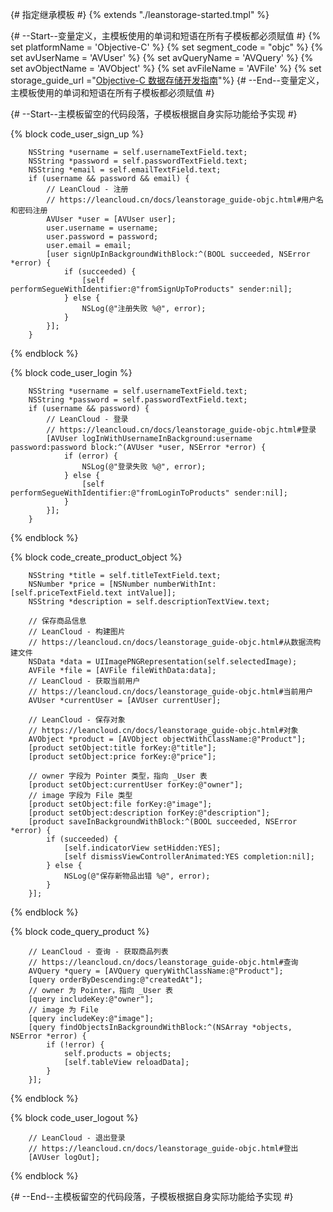 {# 指定继承模板 #}
{% extends "./leanstorage-started.tmpl" %}

{# --Start--变量定义，主模板使用的单词和短语在所有子模板都必须赋值 #}
{% set platformName = 'Objective-C' %}
{% set segment_code = "objc" %}
{% set avUserName = 'AVUser' %}
{% set avQueryName = 'AVQuery' %}
{% set avObjectName = 'AVObject' %}
{% set avFileName = 'AVFile' %}
{% set storage_guide_url ="[Objective-C 数据存储开发指南](leanstorage_guide-objc.html)"%}
{# --End--变量定义，主模板使用的单词和短语在所有子模板都必须赋值 #}

{# --Start--主模板留空的代码段落，子模板根据自身实际功能给予实现 #}

{% block code_user_sign_up %}
```objc
    NSString *username = self.usernameTextField.text;
    NSString *password = self.passwordTextField.text;
    NSString *email = self.emailTextField.text;
    if (username && password && email) {
        // LeanCloud - 注册
        // https://leancloud.cn/docs/leanstorage_guide-objc.html#用户名和密码注册
        AVUser *user = [AVUser user];
        user.username = username;
        user.password = password;
        user.email = email;
        [user signUpInBackgroundWithBlock:^(BOOL succeeded, NSError *error) {
            if (succeeded) {
                [self performSegueWithIdentifier:@"fromSignUpToProducts" sender:nil];
            } else {
                NSLog(@"注册失败 %@", error);
            }
        }];
    }
```
{% endblock %}

{% block code_user_login %}
```objc
    NSString *username = self.usernameTextField.text;
    NSString *password = self.passwordTextField.text;
    if (username && password) {
        // LeanCloud - 登录
        // https://leancloud.cn/docs/leanstorage_guide-objc.html#登录
        [AVUser logInWithUsernameInBackground:username password:password block:^(AVUser *user, NSError *error) {
            if (error) {
                NSLog(@"登录失败 %@", error);
            } else {
                [self performSegueWithIdentifier:@"fromLoginToProducts" sender:nil];
            }
        }];
    }
```
{% endblock %}

{% block code_create_product_object %}
```objc
    NSString *title = self.titleTextField.text;
    NSNumber *price = [NSNumber numberWithInt:[self.priceTextField.text intValue]];
    NSString *description = self.descriptionTextView.text;
    
    // 保存商品信息
    // LeanCloud - 构建图片
    // https://leancloud.cn/docs/leanstorage_guide-objc.html#从数据流构建文件
    NSData *data = UIImagePNGRepresentation(self.selectedImage);
    AVFile *file = [AVFile fileWithData:data];
    // LeanCloud - 获取当前用户
    // https://leancloud.cn/docs/leanstorage_guide-objc.html#当前用户
    AVUser *currentUser = [AVUser currentUser];
    
    // LeanCloud - 保存对象
    // https://leancloud.cn/docs/leanstorage_guide-objc.html#对象
    AVObject *product = [AVObject objectWithClassName:@"Product"];
    [product setObject:title forKey:@"title"];
    [product setObject:price forKey:@"price"];
    
    // owner 字段为 Pointer 类型，指向 _User 表
    [product setObject:currentUser forKey:@"owner"];
    // image 字段为 File 类型
    [product setObject:file forKey:@"image"];
    [product setObject:description forKey:@"description"];
    [product saveInBackgroundWithBlock:^(BOOL succeeded, NSError *error) {
        if (succeeded) {
            [self.indicatorView setHidden:YES];
            [self dismissViewControllerAnimated:YES completion:nil];
        } else {
            NSLog(@"保存新物品出错 %@", error);
        }
    }];
```
{% endblock %}

{% block code_query_product %}
```objc
    // LeanCloud - 查询 - 获取商品列表
    // https://leancloud.cn/docs/leanstorage_guide-objc.html#查询
    AVQuery *query = [AVQuery queryWithClassName:@"Product"];
    [query orderByDescending:@"createdAt"];
    // owner 为 Pointer，指向 _User 表
    [query includeKey:@"owner"];
    // image 为 File
    [query includeKey:@"image"];
    [query findObjectsInBackgroundWithBlock:^(NSArray *objects, NSError *error) {
        if (!error) {
            self.products = objects;
            [self.tableView reloadData];
        }
    }];
```
{% endblock %}

{% block code_user_logout %}
```objc
    // LeanCloud - 退出登录
    // https://leancloud.cn/docs/leanstorage_guide-objc.html#登出
    [AVUser logOut];
```
{% endblock %}

{# --End--主模板留空的代码段落，子模板根据自身实际功能给予实现 #}
